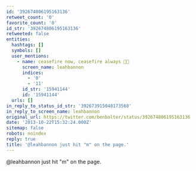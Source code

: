 ```yaml
---
id: '392674806195163136'
retweet_count: '0'
favorite_count: '0'
id_str: '392674806195163136'
retweeted: false
entities:
  hashtags: []
  symbols: []
  user_mentions:
    - name: ceasefire now, ceasefire always 🍞🌹
      screen_name: leahbannon
      indices:
        - '0'
        - '11'
      id_str: '15941144'
      id: '15941144'
  urls: []
in_reply_to_status_id_str: '392673915048173568'
in_reply_to_screen_name: leahbannon
original_url: https://twitter.com/benbalter/status/392674806195163136
date: '2013-10-22T15:32:24.000Z'
sitemap: false
robots: noindex
reply: true
title: '@leahbannon just hit "m" on the page.'
---
```


@leahbannon just hit "m" on the page.